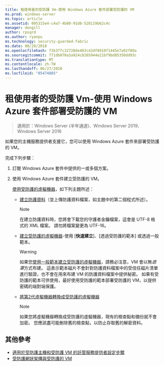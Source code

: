 ```yaml
---
title: 租使用者的受防護 Vm-使用 Windows Azure 套件部署受防護的 VM
ms.prod: windows-server
ms.topic: article
ms.assetid: 095315e4-c4a7-4b80-91d8-528119b62c4c
manager: dongill
author: rpsqrd
ms.author: ryanpu
ms.technology: security-guarded-fabric
ms.date: 08/29/2018
ms.openlocfilehash: f1b377c32728de483c42df8910f1445e7a92f80a
ms.sourcegitcommit: 771db070a3a924c8265944e21bf9bd85350dd93c
ms.translationtype: MT
ms.contentlocale: zh-TW
ms.lasthandoff: 06/27/2020
ms.locfileid: "85474885"
---
```

# <a name="shielded-vms--for-tenants---deploying-a-shielded-vm-by-using-windows-azure-pack"></a>租使用者的受防護 Vm-使用 Windows Azure 套件部署受防護的 VM

>適用於：Windows Server (半年通道)、Windows Server 2019、Windows Server 2016

如果您的主機服務提供者支援它，您可以使用 Windows Azure 套件來部署受防護的 VM。

完成下列步驟：

1. 訂閱 Windows Azure 套件中提供的一或多個方案。

2. 使用 Windows Azure 套件建立受防護的 VM。

    [使用受防護的虛擬機器](https://technet.microsoft.com/library/mt720674.aspx)，如下列主題所述：

   - [建立防護資料](https://technet.microsoft.com/library/mt720672.aspx)（並上傳防護資料檔案，如主題中的第二個程式所述）。

     > [!NOTE]
     > 在建立防護資料時，您將會下載您的守護者金鑰檔案，這會是 UTF-8 格式的 XML 檔案。 請勿將檔案變更為 UTF-16。

   - [建立受防護的虛擬機器](https://technet.microsoft.com/library/mt720673.aspx)-使用 [**快速建立**]、[透過受防護的範本] 或透過一般範本。

       > [!WARNING]
       > 如果您[使用一般範本建立受防護的虛擬機器](https://technet.microsoft.com/library/mt720673.aspx#Anchor_2)，請務必注意，VM 會以無*遮罩*方式布建。 這表示範本磁片不會針對防護資料檔案中的受信任磁片清單進行驗證，也不會在用來布建 VM 的防護資料檔案中提供秘密。 如果有受防護的範本可供使用，最好使用受防護的範本部署受防護的 VM，以提供密碼的端對端保護。

   - [將第2代虛擬機器轉換成受防護的虛擬機器](https://technet.microsoft.com/library/mt720670.aspx)

       > [!NOTE]
       > 如果您將虛擬機器轉換成受防護的虛擬機器，現有的檢查點和備份就不會加密。 您應該盡可能刪除舊的檢查點，以防止存取舊的解密資料。

## <a name="additional-references"></a>其他參考

- [適用於受防護主機和受防護 VM 的託管服務提供者設定步驟](guarded-fabric-configuration-scenarios-for-shielded-vms-overview.md)
- [受防護網狀架構與受防護的 VM](guarded-fabric-and-shielded-vms-top-node.md)
